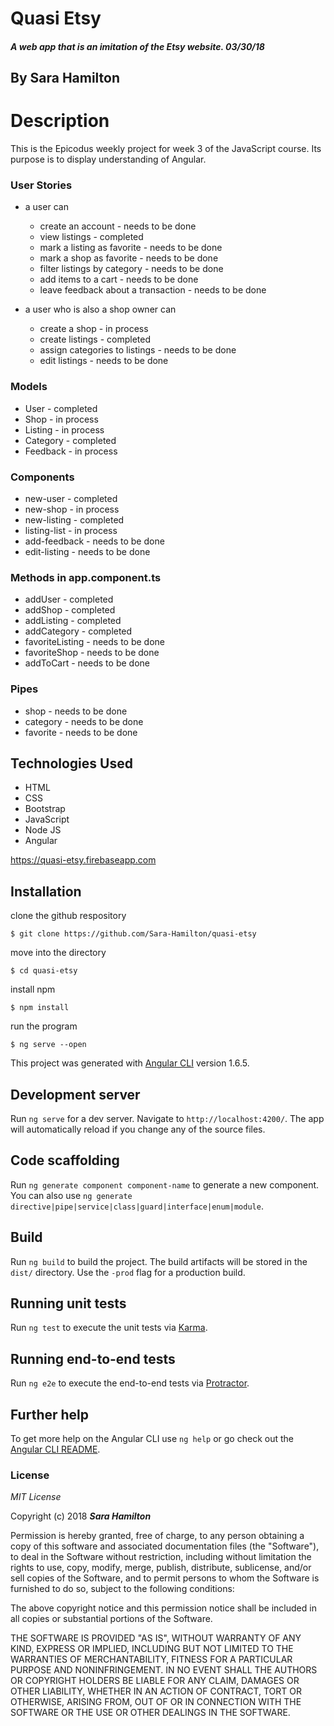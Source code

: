 # Quasi Etsy

##### A web app that is an imitation of the Etsy website.  03/30/18

## By Sara Hamilton

# Description
This is the Epicodus weekly project for week 3 of the JavaScript course.  Its purpose is to display understanding of Angular.  


### User Stories

* a user can
  * create an account - needs to be done
  * view listings - completed
  * mark a listing as favorite - needs to be done
  * mark a shop as favorite - needs to be done
  * filter listings by category - needs to be done
  * add items to a cart - needs to be done
  * leave feedback about a transaction - needs to be done


* a user who is also a shop owner can
  * create a shop - in process
  * create listings - completed
  * assign categories to listings - needs to be done
  * edit listings - needs to be done

### Models
  * User - completed
  * Shop - in process
  * Listing - in process
  * Category - completed
  * Feedback - in process

### Components
  * new-user - completed
  * new-shop - in process
  * new-listing - completed
  * listing-list - in process
  * add-feedback - needs to be done
  * edit-listing - needs to be done

### Methods in app.component.ts
  * addUser - completed
  * addShop - completed
  * addListing - completed
  * addCategory - completed
  * favoriteListing - needs to be done
  * favoriteShop - needs to be done
  * addToCart - needs to be done

### Pipes
  * shop - needs to be done
  * category - needs to be done
  * favorite - needs to be done


## Technologies Used
* HTML
* CSS
* Bootstrap
* JavaScript
* Node JS
* Angular

https://quasi-etsy.firebaseapp.com

## Installation

clone the github respository
```
$ git clone https://github.com/Sara-Hamilton/quasi-etsy
```
move into the directory
```
$ cd quasi-etsy
```
install npm
```
$ npm install
```
run the program
```
$ ng serve --open
```

This project was generated with [Angular CLI](https://github.com/angular/angular-cli) version 1.6.5.

## Development server

Run `ng serve` for a dev server. Navigate to `http://localhost:4200/`. The app will automatically reload if you change any of the source files.

## Code scaffolding

Run `ng generate component component-name` to generate a new component. You can also use `ng generate directive|pipe|service|class|guard|interface|enum|module`.

## Build

Run `ng build` to build the project. The build artifacts will be stored in the `dist/` directory. Use the `-prod` flag for a production build.

## Running unit tests

Run `ng test` to execute the unit tests via [Karma](https://karma-runner.github.io).

## Running end-to-end tests

Run `ng e2e` to execute the end-to-end tests via [Protractor](http://www.protractortest.org/).

## Further help

To get more help on the Angular CLI use `ng help` or go check out the [Angular CLI README](https://github.com/angular/angular-cli/blob/master/README.md).

### License

*MIT License*

Copyright (c) 2018 **_Sara Hamilton_**

Permission is hereby granted, free of charge, to any person obtaining a copy
of this software and associated documentation files (the "Software"), to deal
in the Software without restriction, including without limitation the rights
to use, copy, modify, merge, publish, distribute, sublicense, and/or sell
copies of the Software, and to permit persons to whom the Software is
furnished to do so, subject to the following conditions:

The above copyright notice and this permission notice shall be included in all
copies or substantial portions of the Software.

THE SOFTWARE IS PROVIDED "AS IS", WITHOUT WARRANTY OF ANY KIND, EXPRESS OR
IMPLIED, INCLUDING BUT NOT LIMITED TO THE WARRANTIES OF MERCHANTABILITY,
FITNESS FOR A PARTICULAR PURPOSE AND NONINFRINGEMENT. IN NO EVENT SHALL THE
AUTHORS OR COPYRIGHT HOLDERS BE LIABLE FOR ANY CLAIM, DAMAGES OR OTHER
LIABILITY, WHETHER IN AN ACTION OF CONTRACT, TORT OR OTHERWISE, ARISING FROM,
OUT OF OR IN CONNECTION WITH THE SOFTWARE OR THE USE OR OTHER DEALINGS IN THE
SOFTWARE.
